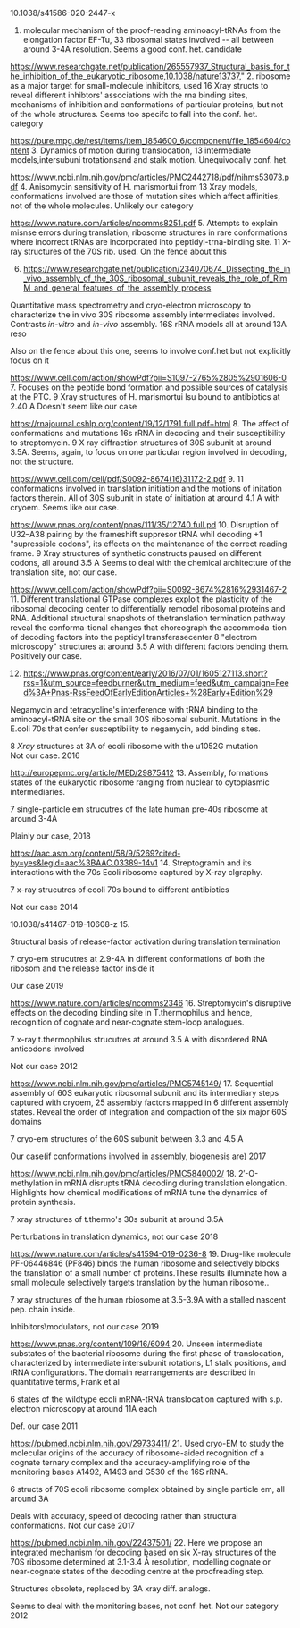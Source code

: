 10.1038/s41586-020-2447-x
1. molecular mechanism of the proof-reading aminoacyl-tRNAs from the elongation factor EF-Tu, 33 ribosomal states involved -- all between around 3-4A resolution. Seems a good conf. het. candidate 



https://www.researchgate.net/publication/265557937_Structural_basis_for_the_inhibition_of_the_eukaryotic_ribosome,10.1038/nature13737,"
2. ribosome as a major target for small-molecule inhibitors, used 16 Xray structs to reveal different inhibtors' associations with the rna binding sites, mechanisms of inhibition and conformations of particular proteins, but not of the whole structures. Seems too specifc to fall into the conf. het. category

https://pure.mpg.de/rest/items/item_1854600_6/component/file_1854604/content
3. Dynamics of motion during translocation, 13 intermediate models,intersubuni trotationsand and stalk motion. Unequivocally conf. het.

https://www.ncbi.nlm.nih.gov/pmc/articles/PMC2442718/pdf/nihms53073.pdf
4. Anisomycin sensitivity of H. marismortui from 13 Xray models, conformations involved are those of mutation sites which affect affinities, not of the whole molecules. Unlikely our category


https://www.nature.com/articles/ncomms8251.pdf
5. Attempts to explain misnse errors during translation, ribosome structures in rare conformations where incorrect tRNAs are incorporated into peptidyl-trna-binding site.
11 X-ray structures of the 70S rib. used.
On the fence about this

6. https://www.researchgate.net/publication/234070674_Dissecting_the_in_vivo_assembly_of_the_30S_ribosomal_subunit_reveals_the_role_of_RimM_and_general_features_of_the_assembly_process

Quantitative mass spectrometry and cryo-electron microscopy to characterize the in vivo 30S ribosome assembly intermediates involved. Contrasts *in-vitro* and *in-vivo* assembly.
16S rRNA models all at around 13A reso

Also on the fence about this one, seems to involve conf.het but not explicitly focus on it

https://www.cell.com/action/showPdf?pii=S1097-2765%2805%2901606-0
7. Focuses on the peptide bond formation and possible sources of catalysis at the PTC. 
9 Xray structures of H. marismortui lsu bound to antibiotics at 2.40 A 
Doesn't seem like our case

https://rnajournal.cshlp.org/content/19/12/1791.full.pdf+html
8. The affect of conformations and mutations 16s rRNA in decoding and their susceptibility to streptomycin.
9 X ray diffraction structures of 30S subunit at around 3.5A.
Seems, again, to focus on one particular region involved in decoding, not the structure.

https://www.cell.com/cell/pdf/S0092-8674(16)31172-2.pdf
9. 11 conformations involved in translation initiation and the motions of initation factors therein. All of 30S subunit in state of initiation at around 4.1 A with cryoem. 
Seems like our case.

https://www.pnas.org/content/pnas/111/35/12740.full.pd
10. Disruption of U32–A38 pairing by the frameshift suppresor tRNA whil decoding +1 "supressible codons", its effects on the maintenance of the correct reading frame. 
9 Xray structures of synthetic constructs paused on different codons, all around 3.5 A
Seems to deal with the chemical architecture of the translation site, not our case.

https://www.cell.com/action/showPdf?pii=S0092-8674%2816%2931467-2
11. Different translational GTPase complexes exploit the plasticity of the ribosomal decoding center to differentially remodel ribosomal proteins and RNA. Additional structural snapshots of thetranslation termination pathway reveal the conforma-tional changes that choreograph the accommoda-tion of decoding factors into the peptidyl transferasecenter 
8 "electrom microscopy" structures at around 3.5 A with different factors bending them. 
Positively our case. 




12. https://www.pnas.org/content/early/2016/07/01/1605127113.short?rss=1&utm_source=feedburner&utm_medium=feed&utm_campaign=Feed%3A+Pnas-RssFeedOfEarlyEditionArticles+%28Early+Edition%29

Negamycin and tetracycline's interference with tRNA binding to the aminoacyl-tRNA site on the small 30S ribosomal subunit. Mutations in the E.coli 70s that confer susceptibility to negamycin, add binding sites. 

8 *Xray* structures at 3A of ecoli ribosome with the u1052G mutation  
Not our case.
2016



http://europepmc.org/article/MED/29875412
13. Assembly, formations states  of the eukaryotic ribosome ranging from nuclear to cytoplasmic intermediaries.

7 single-particle em strucutres of the late human pre-40s ribosome at around 3-4A 

Plainly our case,
2018



https://aac.asm.org/content/58/9/5269?cited-by=yes&legid=aac%3BAAC.03389-14v1
14. Streptogramin and its interactions with the 70s Ecoli ribosome captured by X-ray clgraphy.

7 x-ray strucutres of ecoli 70s bound to different antibiotics  

Not our case
2014



10.1038/s41467-019-10608-z
15. 

Structural basis of release-factor activation during translation termination

7 cryo-em strucutres at 2.9-4A in different conformations of both the ribosom and the release factor inside it

Our case
2019




https://www.nature.com/articles/ncomms2346
16.
Streptomycin's disruptive effects on the decoding binding site in T.thermophilus and hence, recognition of cognate and near-cognate stem-loop analogues.

7 x-ray t.thermophilus strucutres at around 3.5 A with disordered RNA anticodons involved

Not our case
2012



https://www.ncbi.nlm.nih.gov/pmc/articles/PMC5745149/
17. 
Sequential assembly of 60S eukaryotic ribosomal subunit and its intermediary steps captured with cryoem, 25 assembly factors mapped in 6 different assembly states. Reveal the order of integration and compaction of the six major 60S domains

7 cryo-em structures of the 60S subunit between 3.3 and 4.5 A

Our case(if conformations involved in assembly, biogenesis are)
2017


https://www.ncbi.nlm.nih.gov/pmc/articles/PMC5840002/
18. 2′-O-methylation in mRNA disrupts tRNA decoding during translation elongation. Highlights how chemical modifications of mRNA tune the dynamics of protein synthesis.

7 xray structures of t.thermo's 30s subunit at around 3.5A

Perturbations in translation dynamics, not our case
2018


https://www.nature.com/articles/s41594-019-0236-8
19. 
Drug-like molecule PF-06446846 (PF846) binds the human ribosome and selectively blocks the translation of a small number of proteins.These results illuminate how a small molecule selectively targets translation by the human ribosome..

7 xray structures of the human rbiosome at 3.5-3.9A with a stalled nascent pep. chain inside.

Inhibitors\modulators, not our case
2019




https://www.pnas.org/content/109/16/6094
20. 
Unseen intermediate substates of the bacterial ribosome during the first phase of translocation, characterized by intermediate intersubunit rotations, L1 stalk positions, and tRNA configurations. The domain rearrangements are described in quantitative terms, Frank et al

6 states of the wildtype ecoli mRNA-tRNA translocation  captured with s.p. electron microscopy at around 11A each

Def. our case
2011


https://pubmed.ncbi.nlm.nih.gov/29733411/
21. Used cryo-EM to study the molecular origins of the accuracy of ribosome-aided recognition of a cognate ternary complex and the accuracy-amplifying role of the monitoring bases A1492, A1493 and G530 of the 16S rRNA.

6 structs of 70S ecoli ribosome complex obtained by single particle em, all around 3A 


Deals with accuracy, speed of decoding rather than structural conformations. Not our case
2017




https://pubmed.ncbi.nlm.nih.gov/22437501/
22. Here we propose an integrated mechanism for decoding based on six X-ray structures of the 70S ribosome determined at 3.1-3.4 Å resolution, modelling cognate or near-cognate states of the decoding centre at the proofreading step. 

Structures obsolete, replaced by 3A xray diff. analogs.

Seems to deal with the monitoring bases, not conf. het. Not our category
2012
